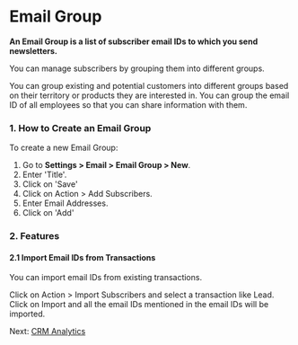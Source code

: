 <!-- add-breadcrumbs -->

# Email Group

**An Email Group is a list of subscriber email IDs to which you send newsletters.**

You can manage subscribers by grouping them into different groups.

You can group existing and potential customers into different groups based on their territory or products they are interested in. You can group the email ID of all employees so that you can share information with them.

### 1. How to Create an Email Group

To create a new Email Group:

1. Go to **Settings > Email > Email Group > New**.
1. Enter 'Title'.
1. Click on 'Save'
1. Click on Action > Add Subscribers.
1. Enter Email Addresses.
1. Click on 'Add'

### 2. Features

#### 2.1 Import Email IDs from Transactions

You can import email IDs from existing transactions.

Click on Action > Import Subscribers and select a transaction like Lead. Click on Import and all the email IDs mentioned in the email IDs will be imported.

Next: [CRM Analytics](/docs/user/manual/en/CRM/articles/sales_funnel)
